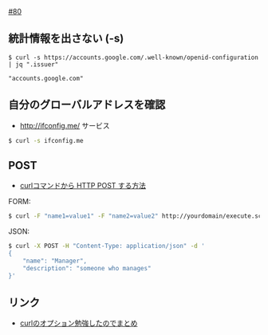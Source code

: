 [#80](https://github.com/hdknr/scriptogr.am/issues/80)

## 統計情報を出さない (-s)

```
$ curl -s https://accounts.google.com/.well-known/openid-configuration | jq ".issuer"

"accounts.google.com"
```

## 自分のグローバルアドレスを確認

- http://ifconfig.me/ サービス

~~~bash
$ curl -s ifconfig.me
~~~

## POST

- [curlコマンドから HTTP POST する方法
](https://qiita.com/letsspeak/items/8c7266742371699ab45e)

FORM:

~~~bash
$ curl -F "name1=value1" -F "name2=value2" http://yourdomain/execute.script
~~~

JSON:

~~~bash
$ curl -X POST -H "Content-Type: application/json" -d '
{
    "name": "Manager",
    "description": "someone who manages"
}'
~~~

## リンク

- [curlのオプション勉強したのでまとめ](http://d.hatena.ne.jp/hogem/20091122/1258863440)


